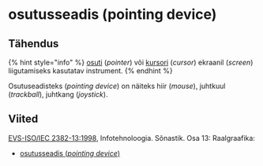 # osutusseadis \(pointing device\)

## Tähendus

{% hint style="info" %}
 [osuti](osuti-pointer.md) \(_pointer_\) või [kursori](kursor-cursor.md) \(_cursor_\) ekraanil \(_screen_\) liigutamiseks kasutatav instrument. 
{% endhint %}

Osutuseadisteks \(_pointing device_\) on näiteks hiir \(_mouse_\), juhtkuul \(_trackball_\), juhtkang \(_joystick_\).

## Viited

[EVS-ISO/IEC 2382-13:1998](https://www.evs.ee/et/evs-iso-iec-2382-13-1998), Infotehnoloogia. Sõnastik. Osa 13: Raalgraafika:

* [osutusseadis \(_pointing device_\)](http://www.eki.ee/dict/its/index.cgi?Q=D2B2D223-6C03-1014-88DC-FC5F0DBED45A&F=GUID&C01=1&C02=0&C10=1)

